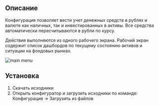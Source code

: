 
## Описание

Конфигурация позволяет вести учет денежных средств в рублях и валюте как наличных, так и инвестированных в активы. Все средства автоматически пересчитываются в рубли по курсу.

Действия выполняются из одного рабочего экрана. Рабочий экран содержит список дашбордов по текущему состоянию активов и ситуации на фондовых рынках.

![main menu](http://infostart.ru/upload/iblock/3f4/3f425a1855a83eb1fbddd6dd816cc1a3.png)

## Установка

1. Скачать исходники
2. Открыть конфигуратор и загрузить исходники по команде: Конфигурация -> Загрузить из файлов

